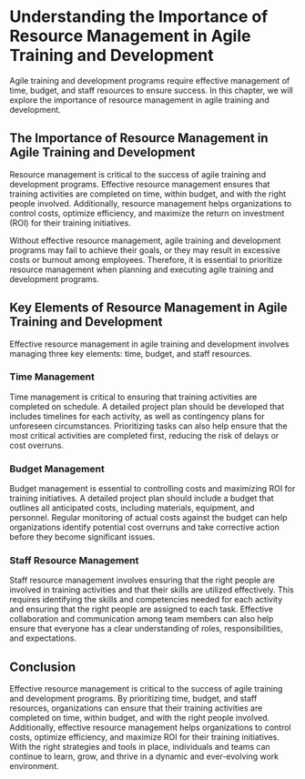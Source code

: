 Understanding the Importance of Resource Management in Agile Training and Development
=============================================================================================================================================

Agile training and development programs require effective management of time, budget, and staff resources to ensure success. In this chapter, we will explore the importance of resource management in agile training and development.

The Importance of Resource Management in Agile Training and Development
-----------------------------------------------------------------------

Resource management is critical to the success of agile training and development programs. Effective resource management ensures that training activities are completed on time, within budget, and with the right people involved. Additionally, resource management helps organizations to control costs, optimize efficiency, and maximize the return on investment (ROI) for their training initiatives.

Without effective resource management, agile training and development programs may fail to achieve their goals, or they may result in excessive costs or burnout among employees. Therefore, it is essential to prioritize resource management when planning and executing agile training and development programs.

Key Elements of Resource Management in Agile Training and Development
---------------------------------------------------------------------

Effective resource management in agile training and development involves managing three key elements: time, budget, and staff resources.

### Time Management

Time management is critical to ensuring that training activities are completed on schedule. A detailed project plan should be developed that includes timelines for each activity, as well as contingency plans for unforeseen circumstances. Prioritizing tasks can also help ensure that the most critical activities are completed first, reducing the risk of delays or cost overruns.

### Budget Management

Budget management is essential to controlling costs and maximizing ROI for training initiatives. A detailed project plan should include a budget that outlines all anticipated costs, including materials, equipment, and personnel. Regular monitoring of actual costs against the budget can help organizations identify potential cost overruns and take corrective action before they become significant issues.

### Staff Resource Management

Staff resource management involves ensuring that the right people are involved in training activities and that their skills are utilized effectively. This requires identifying the skills and competencies needed for each activity and ensuring that the right people are assigned to each task. Effective collaboration and communication among team members can also help ensure that everyone has a clear understanding of roles, responsibilities, and expectations.

Conclusion
----------

Effective resource management is critical to the success of agile training and development programs. By prioritizing time, budget, and staff resources, organizations can ensure that their training activities are completed on time, within budget, and with the right people involved. Additionally, effective resource management helps organizations to control costs, optimize efficiency, and maximize ROI for their training initiatives. With the right strategies and tools in place, individuals and teams can continue to learn, grow, and thrive in a dynamic and ever-evolving work environment.


